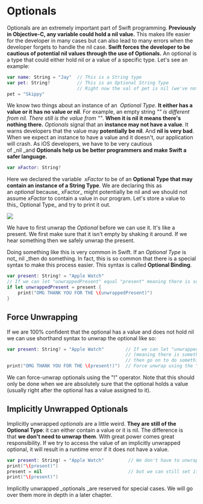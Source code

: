 # Optionals

Optionals are an extremely important part of Swift programming. **Previously in Objective-C, any variable could hold a nil value.** This makes life easier for the developer in many cases but can also lead to many errors when the developer forgets to handle the nil case. **Swift forces the developer to be cautious of potential nil values through the use of Optionals.** An optional is a type that could either hold nil or a value of a specific type. Let's see an example:

```swift
var name: String = "Jay"  // This is a String type
var pet: String?          // This is an Optional String Type
                          // Right now the val of pet is nil (we've not given it a val, so it has none).
pet = "Skippy"
```

We know two things about an instance of an  _Optional Type_. **It either has a value or it has no value or nil**. For example, an empty string _"" is different from nil. There still is the value from ""_. **When it is nil it means there's nothing there.** _Optionals_ signal that an **instance may not have a value**. It warns developers that the value may **potentially be nil**. And **nil is very bad**. When we expect an instance to have a value and it doesn't, our application will crash. As iOS developers, we have to be very cautious of _nil _and **Optionals help us be better programmers and make Swift a safer language.**

```swift
var xFactor: String?
```

Here we declared the variable  _xFactor_ to be of an **Optional Type that may contain an instance of a String Type**. We are declaring this as an _optional_ because_ xFactor_ might potentially be nil and we should not assume _xFactor_ to contain a value in our program. Let's store a value to this_ Optional Type_ and try to print it out. 

![](http://s3.amazonaws.com/General_V88/boomyeah/company_209/chapter_3109/handouts/chapter3109_5324_iOS-Optionals.png)

We have to first unwrap the _Optional_ before we can use it. It's like a present. We first make sure that it isn't empty by shaking it around. If we hear something then we safely unwrap the present. 

Doing something like this is very common in Swift. If an _Optional Type_ is not_ nil _then do something. In fact, this is so common that there is a special syntax to make this process easier. This syntax is called **Optional Binding**.

```swift
var present: String? = "Apple Watch"
// If we can let "unwrappedPresent" equal "present" meaning there is something inside of present then go on to do something with "unwrappedPresent"
if let unwrappedPresent = present {
    print("OMG THANK YOU FOR THE \(unwrappedPresent)")
}
```

## Force Unwrapping

If we are 100% confident that the optional has a value and does not hold nil we can use shorthand syntax to unwrap the optional like so:

```swift
var present: String? = "Apple Watch"        // If we can let "unwrappedPresent" equal "present"
                                            // (meaning there is something inside of present)
                                            // then go on to do something with "unwrappedPresent"
print("OMG THANK YOU FOR THE \(present!)")  // Force unwrap using the "!"
```

We can force-unwrap optionals using the "!" operator. Note that this should only be done when we are absolutely sure that the optional holds a value (usually right after the optional has a value assigned to it).

## Implicitly Unwrapped Optionals

Implicitly unwrapped _optionals_ are a little weird. **They are still of the Optional Type**: it can either contain a value or it is nil. The difference is that **we don't need to unwrap them**. With great power comes great responsibility. If we try to access the value of an implicitly unwrapped optional, it will result in a runtime error if it does not have a value. 

```swift
var present: String! = "Apple Watch"         // We don't have to unwrap to use the value,
print("\(present)")
present = nil                                // but we can still set it to nil.
print("\(present)")
```

Implicitly unwrapped _optionals _are reserved for special cases. We will go over them more in depth in a later chapter.
